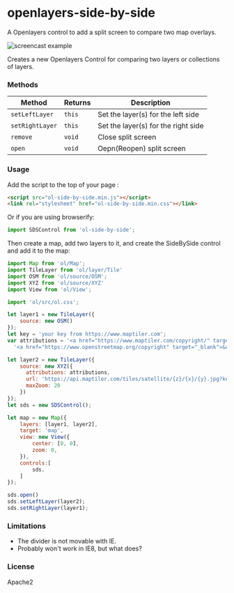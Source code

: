 # openlayers-side-by-side

A Openlayers control to add a split screen to compare two map overlays.

![screencast example](screen.gif)

Creates a new Openlayers Control for comparing two layers or collections of layers.

### Methods

| Method           | Returns        | Description   |
| ----------       | -------------- | ------------- |
| `setLeftLayer`   | `this`         | Set the layer(s) for the left side  |
| `setRightLayer`  | `this`         | Set the layer(s) for the right side |
| `remove`         | `void`         | Close split screen |
| `open`           | `void`         | Oepn(Reopen) split screen |
### Usage

Add the script to the top of your page :

```html
<script src="ol-side-by-side.min.js"></script>
<link rel="stylesheet" href="ol-side-by-side.min.css"></link>
```

Or if you are using browserify:

```js
import SDSControl from 'ol-side-by-side';
```
Then create a map, add two layers to it, and create the SideBySide control and add it to the map:

```js
import Map from 'ol/Map';
import TileLayer from 'ol/layer/Tile'
import OSM from 'ol/source/OSM';
import XYZ from 'ol/source/XYZ'
import View from 'ol/View';

import 'ol/src/ol.css';

let layer1 = new TileLayer({
    source: new OSM()
});
let key = 'your key from https://www.maptiler.com';
var attributions = '<a href="https://www.maptiler.com/copyright/" target="_blank">&copy; MapTiler</a> ' +
  '<a href="https://www.openstreetmap.org/copyright" target="_blank">&copy; OpenStreetMap contributors</a>';

let layer2 = new TileLayer({
    source: new XYZ({
      attributions: attributions,
      url: 'https://api.maptiler.com/tiles/satellite/{z}/{x}/{y}.jpg?key=' + key,
      maxZoom: 20
    })
});
let sds = new SDSControl();

let map = new Map({
    layers: [layer1, layer2],
    target: 'map',
    view: new View({
        center: [0, 0],
        zoom: 0,
    }),
    controls:[
        sds,
    ]
});

sds.open()
sds.setLeftLayer(layer2);
sds.setRightLayer(layer1);
```

### Limitations

- The divider is not movable with IE.
- Probably won't work in IE8, but what does?

### License

Apache2

